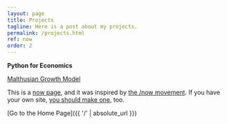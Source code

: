 ```yaml
---
layout: page
title: Projects
tagline: Here is a post about my projects.
permalink: /projects.html
ref: now
order: 2
---
```


**Python for Economics**

[Malthusian Growth Model]()

This is a [now page](https://nownownow.com/about), and it was inspired by [the /now movement](https://sivers.org/nowff). If you have your own site, [you should make one](https://nownownow.com/about), too.

[Go to the Home Page]({{ '/' | absolute_url }})
